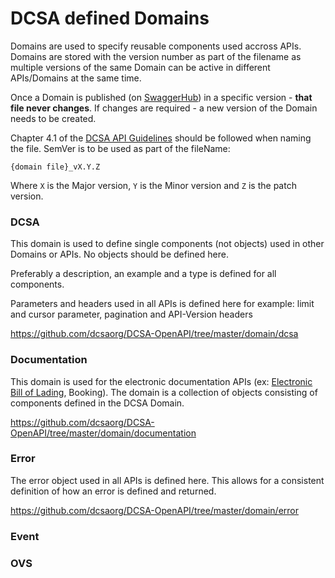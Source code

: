 # DCSA defined Domains
Domains are used to specify reusable components used accross APIs.
Domains are stored with the version number as part of the filename as multiple versions of the same Domain can be active in different APIs/Domains at the same time.

Once a Domain is published (on [SwaggerHub](https://app.swaggerhub.com/organizations/dcsaorg)) in a specific version - **that file never changes**. If changes are required - a new version of the Domain needs to be created.

Chapter 4.1 of the [DCSA API Guidelines](https://dcsa.org/wp-content/uploads/2020/09/20200921-DCSA-API-Design-Principles-1.0.pdf) should be followed when naming the file. SemVer is to be used as part of the fileName:

`{domain file}_vX.Y.Z`

Where `X` is the Major version, `Y` is the Minor version and `Z` is the patch version.

### DCSA
This domain is used to define single components (not objects) used in other Domains or APIs. No objects should be defined here.

Preferably a description, an example and a type is defined for all components.

Parameters and headers used in all APIs is defined here for example: limit and cursor parameter, pagination and API-Version headers

https://github.com/dcsaorg/DCSA-OpenAPI/tree/master/domain/dcsa

### Documentation
This domain is used for the electronic documentation APIs (ex: [Electronic Bill of Lading](https://app.swaggerhub.com/apis/dcsaorg/DCSA_EBL), Booking). The domain is a collection of objects consisting of components defined in the DCSA Domain.

https://github.com/dcsaorg/DCSA-OpenAPI/tree/master/domain/documentation

### Error
The error object used in all APIs is defined here. This allows for a consistent definition of how an error is defined and returned.

https://github.com/dcsaorg/DCSA-OpenAPI/tree/master/domain/error

### Event


### OVS
